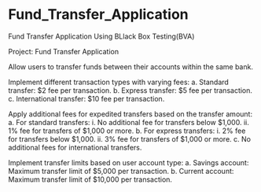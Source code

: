 # Fund_Transfer_Application
Fund Transfer Application Using BLlack Box Testing(BVA)


Project: Fund Transfer Application

Allow users to transfer funds between their accounts within the same bank.

Implement different transaction types with varying fees:
	a. Standard transfer: $2 fee per transaction.
        b. Express transfer: $5 fee per transaction.
	c. International transfer: $10 fee per transaction.
	
Apply additional fees for expedited transfers based on the transfer amount:
	a. For standard transfers:
		i. No additional fee for transfers below $1,000.
		ii. 1% fee for transfers of $1,000 or more.
	b. For express transfers:
		i. 2% fee for transfers below $1,000.
		ii. 3% fee for transfers of $1,000 or more.
	c. No additional fees for international transfers.
	
Implement transfer limits based on user account type:
	a. Savings account: Maximum transfer limit of $5,000 per transaction.
	b. Current account: Maximum transfer limit of $10,000 per transaction.
	
